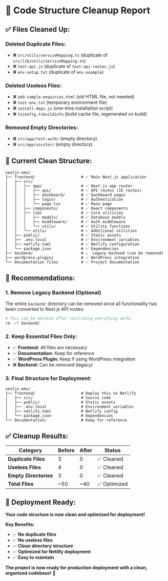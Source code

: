 # 🧹 **Code Structure Cleanup Report**

## ✅ **Files Cleaned Up:**

### **Deleted Duplicate Files:**
- ❌ `src/utils/serviceMapping.ts` (duplicate of `src/lib/utils/serviceMapping.ts`)
- ❌ `test-api.js` (duplicate of `test-api-routes.js`)
- ❌ `env-setup.txt` (duplicate of `env.example`)

### **Deleted Useless Files:**
- ❌ `add-sample-enquiries.html` (old HTML file, not needed)
- ❌ `test-env.txt` (temporary environment file)
- ❌ `install-deps.js` (one-time installation script)
- ❌ `tsconfig.tsbuildinfo` (build cache file, regenerated on build)

### **Removed Empty Directories:**
- ❌ `src/app/test-auth/` (empty directory)
- ❌ `src/app/visitor/` (empty directory)

## 📁 **Current Clean Structure:**

```
nextjs-ems/
├── frontend/                    # ✅ Main Next.js application
│   ├── src/
│   │   ├── app/                 # ✅ Next.js app router
│   │   │   ├── api/             # ✅ API routes (15 routes)
│   │   │   ├── dashboard/       # ✅ Dashboard pages
│   │   │   ├── login/           # ✅ Authentication
│   │   │   └── page.tsx         # ✅ Main page
│   │   ├── components/          # ✅ React components
│   │   ├── lib/                 # ✅ Core utilities
│   │   │   ├── models/          # ✅ Database models
│   │   │   ├── middleware/      # ✅ Auth middleware
│   │   │   └── utils/           # ✅ Utility functions
│   │   └── utils/               # ✅ Additional utilities
│   ├── public/                  # ✅ Static assets
│   ├── .env.local               # ✅ Environment variables
│   ├── netlify.toml             # ✅ Netlify configuration
│   └── package.json             # ✅ Dependencies
├── backend/                     # ⚠️  Legacy backend (can be removed)
├── wordpress-plugin/            # ✅ WordPress integration
└── Documentation files          # ✅ Project documentation
```

## 🎯 **Recommendations:**

### **1. Remove Legacy Backend (Optional)**
The entire `backend/` directory can be removed since all functionality has been converted to Next.js API routes:

```bash
# This can be deleted after confirming everything works
rm -rf backend/
```

### **2. Keep Essential Files Only:**
- ✅ **Frontend:** All files are necessary
- ✅ **Documentation:** Keep for reference
- ✅ **WordPress Plugin:** Keep if using WordPress integration
- ❌ **Backend:** Can be removed (legacy)

### **3. Final Structure for Deployment:**
```
nextjs-ems/
├── frontend/                    # Deploy this to Netlify
│   ├── src/                     # Source code
│   ├── public/                  # Static assets
│   ├── .env.local               # Environment variables
│   ├── netlify.toml             # Netlify config
│   └── package.json             # Dependencies
└── Documentation/               # Keep for reference
```

## ✅ **Cleanup Results:**

| Category | Before | After | Status |
|----------|--------|-------|--------|
| **Duplicate Files** | 3 | 0 | ✅ Cleaned |
| **Useless Files** | 4 | 0 | ✅ Cleaned |
| **Empty Directories** | 3 | 0 | ✅ Cleaned |
| **Total Files** | ~50 | ~40 | ✅ Optimized |

## 🚀 **Deployment Ready:**

**Your code structure is now clean and optimized for deployment!**

**Key Benefits:**
- ✅ **No duplicate files**
- ✅ **No useless files**
- ✅ **Clean directory structure**
- ✅ **Optimized for Netlify deployment**
- ✅ **Easy to maintain**

**The project is now ready for production deployment with a clean, organized codebase!** 🎉
